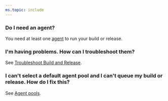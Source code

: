 ```yaml
---
ms.topic: include
---
```


### Do I need an agent?

You need at least one [agent](../agents/agents.md) to run your build or release.

### I'm having problems. How can I troubleshoot them?

See [Troubleshoot Build and Release](../troubleshooting.md).

### I can't select a default agent pool and I can't queue my build or release. How do I fix this?

See [Agent pools](../agents/pools-queues.md).
